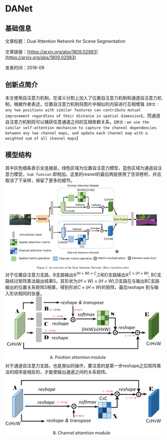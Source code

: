 # DANet 

## 基础信息

文章标题：Dual Attention Network for Scene Segmentation

文章链接：[https://arxiv.org/abs/1809.02983](https://arxiv.org/abs/1809.02983)

发表时间：2018-09


## 创新点简介
本文使用自注意力机制，在语义分割上加入了位置自注意力机制和通道自注意力机制，根据作者表述，位置自注意力机制将图片中相似的内容进行互相增强`【原文：any two positions with similar features can contribute mutual improvement regardless of their distance in spatial dimension】`，而通道自注意力机制则可以捕获任意通道之间的互相依赖关系。`【原文：we use the similar self-attention mechanism to capture the channel dependencies between any two channel maps, and update each channel map with a weighted sum of all channel maps】`


## 模型结构
其中灰色细条表示全连接层，绿色区域为位置自注意力模型，蓝色区域为通道自注意力模型，`Sum funsion` 即相加。这里的resnet的最后两层使用了空洞卷积，并且取消了下采样，保留了更多的细节。
![](../../../img/article/2022-02-18-17-29-10.png)
对于位置自注意力支路，B支路输出$\mathbb{R}^{(H\times W)\times C}$,C和D支路输出$\mathbb{R}^{C\times (H\times W)}$, BC支路经过矩阵乘法输出结果S，其形状为$(H\times W)\times (H \times W)$,D支路在与输出BC支路输出的位置关系矩阵S相乘，得到形状$C\times (H\times W)$的矩阵，最后reshape 到与输入形状相同的张量。
![](../../../img/article/2022-02-18-19-11-20.png)
对于通道自注意力支路，也是类似的操作，要注意的是第一步reshape之后矩阵乘法的顺序是相反的，才能使输出通道之间的关系矩阵。
![](../../../img/article/2022-02-18-19-25-42.png)





